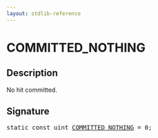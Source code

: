 ```yaml
---
layout: stdlib-reference
---
```


# COMMITTED_NOTHING

## Description

No hit committed.


## Signature
<pre>
<span class='code_keyword'>static</span> <span class='code_keyword'>const</span> <span class="code_keyword">uint</span> <a href="/stdlib-reference/global-decls/committed_nothing-012345678abcdefg" class="code_var">COMMITTED_NOTHING</a> = 0;
</pre>

